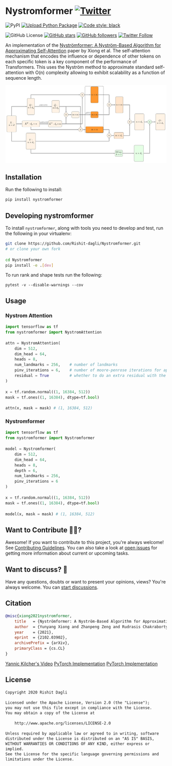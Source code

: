 # Nystromformer [![Twitter](https://img.shields.io/twitter/url?style=social&url=https%3A%2F%2Fgithub.com%2FRishit-dagli%2FNystromformer)](https://twitter.com/intent/tweet?text=Wow:&url=https%3A%2F%2Fgithub.com%2FRishit-dagli%2FNystromformer)

![PyPI](https://img.shields.io/pypi/v/Nystromformer)
[![Upload Python Package](https://github.com/Rishit-dagli/Nystromformer/actions/workflows/python-publish.yml/badge.svg)](https://github.com/Rishit-dagli/Nystromformer/actions/workflows/python-publish.yml)
[![Code style: black](https://img.shields.io/badge/code%20style-black-000000.svg)](https://github.com/psf/black)

![GitHub License](https://img.shields.io/github/license/Rishit-dagli/Nystromformer)
[![GitHub stars](https://img.shields.io/github/stars/Rishit-dagli/Nystromformer?style=social)](https://github.com/Rishit-dagli/Nystromformer/stargazers)
[![GitHub followers](https://img.shields.io/github/followers/Rishit-dagli?label=Follow&style=social)](https://github.com/Rishit-dagli)
[![Twitter Follow](https://img.shields.io/twitter/follow/rishit_dagli?style=social)](https://twitter.com/intent/follow?screen_name=rishit_dagli)

An implementation of the [Nyströmformer: A Nyström-Based Algorithm for Approximating Self-Attention](https://arxiv.org/abs/2102.03902) paper by Xiong et al. The self-attention mechanism that encodes the influence or dependence of other tokens on each specific token is a key component of the performance of Transformers. This uses the Nyström method to approximate standard self-attention with O(n) complexity allowing to exhibit scalability as a function of sequence length.

![](media/nystromformer.png)

## Installation

Run the following to install:

```sh
pip install nystromformer
```

## Developing nystromformer

To install `nystromformer`, along with tools you need to develop and test, run the following in your virtualenv:

```sh
git clone https://github.com/Rishit-dagli/Nystromformer.git
# or clone your own fork

cd Nystromformer
pip install -e .[dev]
```

To run rank and shape tests run the following:

```
pytest -v --disable-warnings --cov
```

## Usage

### Nystrom Attention

```py
import tensorflow as tf
from nystromformer import NystromAttention

attn = NystromAttention(
    dim = 512,
    dim_head = 64,
    heads = 8,
    num_landmarks = 256,    # number of landmarks
    pinv_iterations = 6,    # number of moore-penrose iterations for approximating pinverse. 6 was recommended by the paper
    residual = True         # whether to do an extra residual with the value or not. supposedly faster convergence if turned on
)

x = tf.random.normal((1, 16384, 512))
mask = tf.ones((1, 16384), dtype=tf.bool)

attn(x, mask = mask) # (1, 16384, 512)
```

### Nystromformer

```py
import tensorflow as tf
from nystromformer import Nystromformer

model = Nystromformer(
    dim = 512,
    dim_head = 64,
    heads = 8,
    depth = 6,
    num_landmarks = 256,
    pinv_iterations = 6
)

x = tf.random.normal((1, 16384, 512))
mask = tf.ones((1, 16384), dtype=tf.bool)

model(x, mask = mask) # (1, 16384, 512)
```

## Want to Contribute 🙋‍♂️?

Awesome! If you want to contribute to this project, you're always welcome! See [Contributing Guidelines](CONTRIBUTING.md). You can also take a look at [open issues](https://github.com/Rishit-dagli/Nystromformer/issues) for getting more information about current or upcoming tasks.

## Want to discuss? 💬

Have any questions, doubts or want to present your opinions, views? You're always welcome. You can [start discussions](https://github.com/Rishit-dagli/Nystromformer/discussions).

## Citation

```bibtex
@misc{xiong2021nystromformer,
    title   = {Nyströmformer: A Nyström-Based Algorithm for Approximating Self-Attention},
    author  = {Yunyang Xiong and Zhanpeng Zeng and Rudrasis Chakraborty and Mingxing Tan and Glenn Fung and Yin Li and Vikas Singh},
    year    = {2021},
    eprint  = {2102.03902},
    archivePrefix = {arXiv},
    primaryClass = {cs.CL}
}
```

[Yannic Kilcher's Video](https://www.youtube.com/watch?v=m-zrcmRd7E4)
[PyTorch Implementation](https://github.com/mlpen/Nystromformer)
[PyTorch Implementation](https://github.com/lucidrains/nystrom-attention)

## License

```
Copyright 2020 Rishit Dagli

Licensed under the Apache License, Version 2.0 (the "License");
you may not use this file except in compliance with the License.
You may obtain a copy of the License at

    http://www.apache.org/licenses/LICENSE-2.0

Unless required by applicable law or agreed to in writing, software
distributed under the License is distributed on an "AS IS" BASIS,
WITHOUT WARRANTIES OR CONDITIONS OF ANY KIND, either express or implied.
See the License for the specific language governing permissions and
limitations under the License.
```
